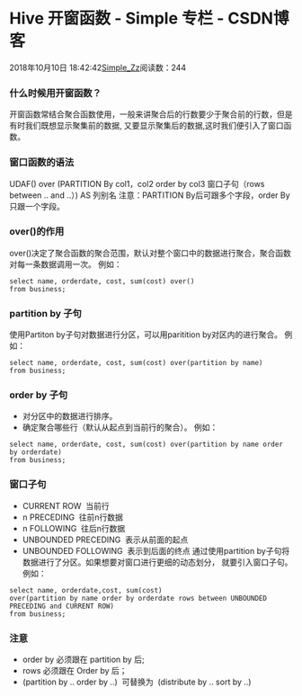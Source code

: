 # Hive  开窗函数 - Simple 专栏 - CSDN博客
2018年10月10日 18:42:42[Simple_Zz](https://me.csdn.net/love284969214)阅读数：244
### 什么时候用开窗函数？
开窗函数常结合聚合函数使用，一般来讲聚合后的行数要少于聚合前的行数，但是有时我们既想显示聚集前的数据,
又要显示聚集后的数据,这时我们便引入了窗口函数。
### 窗口函数的语法
UDAF() over (PARTITION By col1，col2 order by col3 窗口子句（rows between .. and ..）) AS 列别名
注意：PARTITION By后可跟多个字段，order By只跟一个字段。
### over()的作用
over()决定了聚合函数的聚合范围，默认对整个窗口中的数据进行聚合，聚合函数对每一条数据调用一次。
例如：
```
select name, orderdate, cost, sum(cost) over()
from business;
```
### partition by 子句
使用Partiton by子句对数据进行分区，可以用paritition by对区内的进行聚合。
例如：
```
select name, orderdate, cost, sum(cost) over(partition by name)
from business;
```
### order by 子句
- 对分区中的数据进行排序。
- 确定聚合哪些行（默认从起点到当前行的聚合）。
例如：
```
select name, orderdate, cost, sum(cost) over(partition by name order by orderdate)
from business;
```
### 窗口子句
- CURRENT ROW  当前行
- n PRECEDING  往前n行数据
- n FOLLOWING  往后n行数据
- UNBOUNDED PRECEDING  表示从前面的起点
- UNBOUNDED FOLLOWING  表示到后面的终点
通过使用partition by子句将数据进行了分区。如果想要对窗口进行更细的动态划分，
就要引入窗口子句。
例如：
```
select name, orderdate,cost, sum(cost) 
over(partition by name order by orderdate rows between UNBOUNDED PRECEDING and CURRENT ROW)
from business;
```
### 注意
- order by 必须跟在 partition by 后;
- rows 必须跟在 Order by 后；
- (partition by .. order by ..)  可替换为  (distribute by .. sort by ..)
